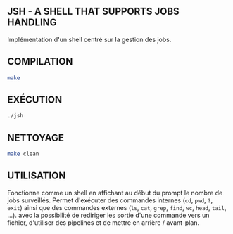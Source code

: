 JSH - A SHELL THAT SUPPORTS JOBS HANDLING
-----------------------------------------

Implémentation d'un shell centré sur la gestion des jobs.

## COMPILATION

```sh
make
```

## EXÉCUTION

```sh
./jsh
```

## NETTOYAGE 

```sh
make clean
```

## UTILISATION
Fonctionne comme un shell en affichant au début du prompt le nombre de jobs
surveillés. Permet d'exécuter des commandes internes (`cd`, `pwd`, `?`, `exit`) 
ainsi que des commandes externes (`ls`, `cat`, `grep`, `find`, `wc`, `head`, `tail`, ...).
avec la possibilité de rediriger les sortie d'une commande vers un fichier,
d'utiliser des pipelines et de mettre en arrière / avant-plan.
